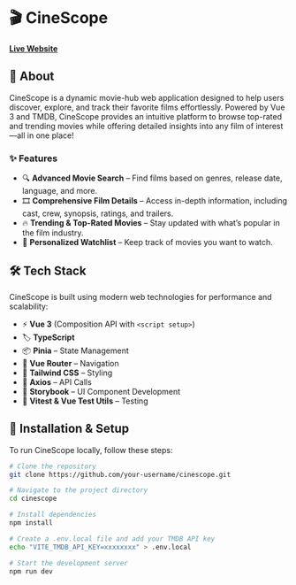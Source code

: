# 🎬 CineScope

**[Live Website](https://cine-scope-olive.vercel.app/)**

## 📌 About

CineScope is a dynamic movie-hub web application designed to help users discover, explore, and track their favorite films effortlessly. Powered by Vue 3 and TMDB, CineScope provides an intuitive platform to browse top-rated and trending movies while offering detailed insights into any film of interest—all in one place!

### ✨ Features

- 🔍 **Advanced Movie Search** – Find films based on genres, release date, language, and more.
- 🎞 **Comprehensive Film Details** – Access in-depth information, including cast, crew, synopsis, ratings, and trailers.
- 🔥 **Trending & Top-Rated Movies** – Stay updated with what’s popular in the film industry.
- 📌 **Personalized Watchlist** – Keep track of movies you want to watch.

## 🛠 Tech Stack

CineScope is built using modern web technologies for performance and scalability:

- ⚡ **Vue 3** (Composition API with `<script setup>`)
- 🏷 **TypeScript**
- 📦 **Pinia** – State Management
- 🚏 **Vue Router** – Navigation
- 🎨 **Tailwind CSS** – Styling
- 🔗 **Axios** – API Calls
- 📖 **Storybook** – UI Component Development
- 🧪 **Vitest & Vue Test Utils** – Testing

## 🚀 Installation & Setup

To run CineScope locally, follow these steps:

```sh
# Clone the repository
git clone https://github.com/your-username/cinescope.git

# Navigate to the project directory
cd cinescope

# Install dependencies
npm install

# Create a .env.local file and add your TMDB API key
echo "VITE_TMDB_API_KEY=xxxxxxxx" > .env.local

# Start the development server
npm run dev
```
